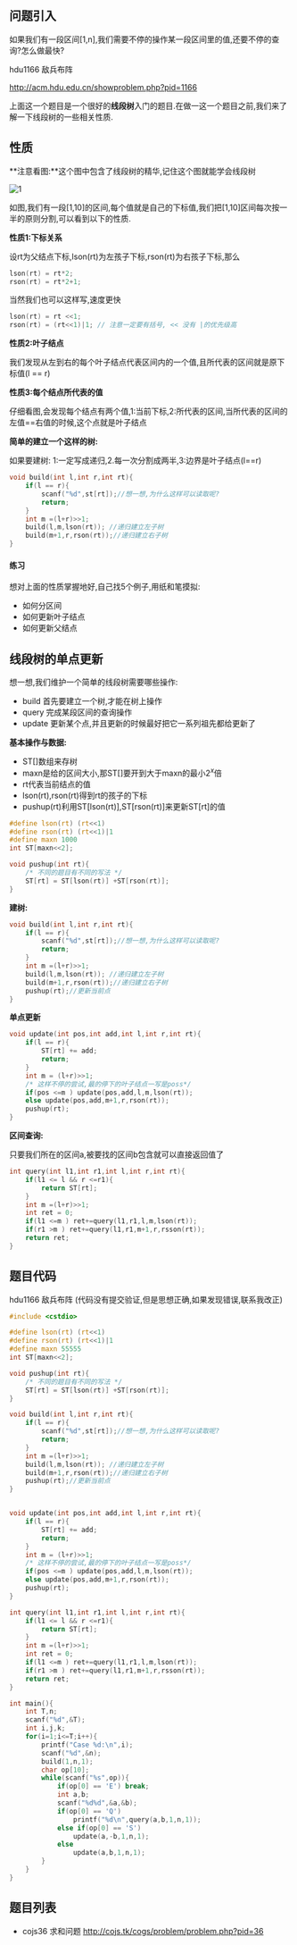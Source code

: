## 问题引入

如果我们有一段区间[1,n],我们需要不停的操作某一段区间里的值,还要不停的查询?怎么做最快?

hdu1166 敌兵布阵

http://acm.hdu.edu.cn/showproblem.php?pid=1166

上面这一个题目是一个很好的**线段树**入门的题目.在做一这一个题目之前,我们来了解一下线段树的一些相关性质.


## 性质

**注意看图:**这个图中包含了线段树的精华,记住这个图就能学会线段树

![1](/book/images/线段树1.png)


如图,我们有一段[1,10]的区间,每个值就是自己的下标值,我们把[1,10]区间每次按一半的原则分割,可以看到以下的性质.

**性质1:下标关系**

设rt为父结点下标,lson(rt)为左孩子下标,rson(rt)为右孩子下标,那么

```c
lson(rt) = rt*2;
rson(rt) = rt*2+1;
```
当然我们也可以这样写,速度更快

```c
lson(rt) = rt <<1;
rson(rt) = (rt<<1)|1; // 注意一定要有括号, << 没有 |的优先级高
```

**性质2:叶子结点**

我们发现从左到右的每个叶子结点代表区间内的一个值,且所代表的区间就是原下标值(l == r)


**性质3:每个结点所代表的值**

仔细看图,会发现每个结点有两个值,1:当前下标,2:所代表的区间,当所代表的区间的左值==右值的时候,这个点就是叶子结点



**简单的建立一个这样的树:**

如果要建树: 1:一定写成递归,2.每一次分割成两半,3:边界是叶子结点(l==r)

```c
void build(int l,int r,int rt){
    if(l == r){
        scanf("%d",st[rt]);//想一想,为什么这样可以读取呢?
        return;
    }
    int m =(l+r)>>1;
    build(l,m,lson(rt)); //递归建立左子树
    build(m+1,r,rson(rt));//递归建立右子树
}
```



#### 练习

想对上面的性质掌握地好,自己找5个例子,用纸和笔摸拟:

 - 如何分区间
 - 如何更新叶子结点
 - 如何更新父结点

## 线段树的单点更新

想一想,我们维护一个简单的线段树需要哪些操作:

 - build 首先要建立一个树,才能在树上操作
 - query 完成某段区间的查询操作
 - update 更新某个点,并且更新的时候最好把它一系列祖先都给更新了


**基本操作与数据:**

 - ST[]数组来存树
 - maxn是给的区间大小,那ST[]要开到大于maxn的最小$2^x$倍
 - rt代表当前结点的值
 - lson(rt),rson(rt)得到rt的孩子的下标
 - pushup(rt)利用ST[lson(rt)],ST[rson(rt)]来更新ST[rt]的值

```c
#define lson(rt) (rt<<1)
#define rson(rt) (rt<<1)|1
#define maxn 1000
int ST[maxn<<2];

void pushup(int rt){
    /* 不同的题目有不同的写法 */
    ST[rt] = ST[lson(rt)] +ST[rson(rt)];
}
```

**建树:**

```c
void build(int l,int r,int rt){
    if(l == r){
        scanf("%d",st[rt]);//想一想,为什么这样可以读取呢?
        return;
    }
    int m =(l+r)>>1;
    build(l,m,lson(rt)); //递归建立左子树
    build(m+1,r,rson(rt));//递归建立右子树
    pushup(rt);//更新当前点
}
```

**单点更新**

```c
void update(int pos,int add,int l,int r,int rt){
    if(l == r){
        ST[rt] += add;
        return;
    }
    int m = (l+r)>>1;
    /* 这样不停的尝试,最的停下的叶子结点一写是poss*/
    if(pos <=m ) update(pos,add,l,m,lson(rt));
    else update(pos,add,m+1,r,rson(rt));
    pushup(rt);
}
```

**区间查询:**

只要我们所在的区间a,被要找的区间b包含就可以直接返回值了

```c
int query(int l1,int r1,int l,int r,int rt){
    if(l1 <= l && r <=r1){
        return ST[rt];
    }
    int m =(l+r)>>1;
    int ret = 0;
    if(l1 <=m ) ret+=query(l1,r1,l,m,lson(rt));
    if(r1 >m ) ret+=query(l1,r1,m+1,r,rsson(rt));
    return ret;
}
```

## 题目代码

hdu1166 敌兵布阵
(代码没有提交验证,但是思想正确,如果发现错误,联系我改正)

```c
#include <cstdio>

#define lson(rt) (rt<<1)
#define rson(rt) (rt<<1)|1
#define maxn 55555
int ST[maxn<<2];

void pushup(int rt){
    /* 不同的题目有不同的写法 */
    ST[rt] = ST[lson(rt)] +ST[rson(rt)];
}

void build(int l,int r,int rt){
    if(l == r){
        scanf("%d",st[rt]);//想一想,为什么这样可以读取呢?
        return;
    }
    int m =(l+r)>>1;
    build(l,m,lson(rt)); //递归建立左子树
    build(m+1,r,rson(rt));//递归建立右子树
    pushup(rt);//更新当前点
}


void update(int pos,int add,int l,int r,int rt){
    if(l == r){
        ST[rt] += add;
        return;
    }
    int m = (l+r)>>1;
    /* 这样不停的尝试,最的停下的叶子结点一写是poss*/
    if(pos <=m ) update(pos,add,l,m,lson(rt));
    else update(pos,add,m+1,r,rson(rt));
    pushup(rt);
}

int query(int l1,int r1,int l,int r,int rt){
    if(l1 <= l && r <=r1){
        return ST[rt];
    }
    int m =(l+r)>>1;
    int ret = 0;
    if(l1 <=m ) ret+=query(l1,r1,l,m,lson(rt));
    if(r1 >m ) ret+=query(l1,r1,m+1,r,rsson(rt));
    return ret;
}

int main(){
    int T,n;
    scanf("%d",&T);
    int i,j,k;
    for(i=1;i<=T;i++){
        printf("Case %d:\n",i);
        scanf("%d",&n);
        build(1,n,1);
        char op[10];
        while(scanf("%s",op)){
            if(op[0] == 'E') break;
            int a,b;
            scanf("%d%d",&a,&b);
            if(op[0] == 'Q')
                printf("%d\n",query(a,b,1,n,1));
            else if(op[0] == 'S')
                update(a,-b,1,n,1);
            else 
                update(a,b,1,n,1);
        }
    }
}

```
## 题目列表

 - cojs36 求和问题 http://cojs.tk/cogs/problem/problem.php?pid=36


